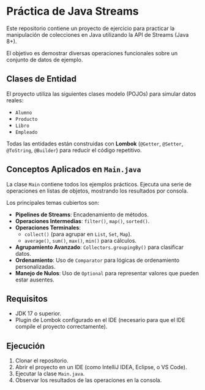 # Práctica de Java Streams

Este repositorio contiene un proyecto de ejercicio para practicar la manipulación de colecciones en Java utilizando la API de Streams (Java 8+).

El objetivo es demostrar diversas operaciones funcionales sobre un conjunto de datos de ejemplo.

## Clases de Entidad

El proyecto utiliza las siguientes clases modelo (POJOs) para simular datos reales:

* `Alumno`
* `Producto`
* `Libro`
* `Empleado`

Todas las entidades están construidas con **Lombok** (`@Getter`, `@Setter`, `@ToString`, `@Builder`) para reducir el código repetitivo.

## Conceptos Aplicados en `Main.java`

La clase `Main` contiene todos los ejemplos prácticos. Ejecuta una serie de operaciones en listas de objetos, mostrando los resultados por consola.

Los principales temas cubiertos son:

* **Pipelines de Streams**: Encadenamiento de métodos.
* **Operaciones Intermedias**: `filter()`, `map()`, `sorted()`.
* **Operaciones Terminales**:
    * `collect()` (para agrupar en `List`, `Set`, `Map`).
    * `average()`, `sum()`, `max()`, `min()` para cálculos.
* **Agrupamiento Avanzado**: `Collectors.groupingBy()` para clasificar datos.
* **Ordenamiento**: Uso de `Comparator` para lógicas de ordenamiento personalizadas.
* **Manejo de Nulos**: Uso de `Optional` para representar valores que pueden estar ausentes.

## Requisitos

* JDK 17 o superior.
* Plugin de Lombok configurado en el IDE (necesario para que el IDE compile el proyecto correctamente).

## Ejecución

1.  Clonar el repositorio.
2.  Abrir el proyecto en un IDE (como IntelliJ IDEA, Eclipse, o VS Code).
3.  Ejecutar la clase `Main.java`.
4.  Observar los resultados de las operaciones en la consola.
